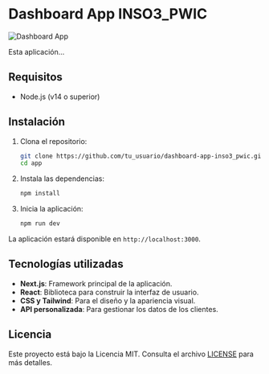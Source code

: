 # Dashboard App INSO3_PWIC

![Dashboard App](https://your-image-url.com/image.jpg)

Esta aplicación...

## Requisitos

- Node.js (v14 o superior)

## Instalación

1. Clona el repositorio:
   ```bash
   git clone https://github.com/tu_usuario/dashboard-app-inso3_pwic.git
   cd app
   ```

2. Instala las dependencias:
   ```bash
   npm install
   ```

3. Inicia la aplicación:
   ```bash
   npm run dev
   ```

La aplicación estará disponible en `http://localhost:3000`.

## Tecnologías utilizadas

- **Next.js**: Framework principal de la aplicación.
- **React**: Biblioteca para construir la interfaz de usuario.
- **CSS y Tailwind**: Para el diseño y la apariencia visual.
- **API personalizada**: Para gestionar los datos de los clientes.

## Licencia

Este proyecto está bajo la Licencia MIT. Consulta el archivo [LICENSE](LICENSE) para más detalles.
